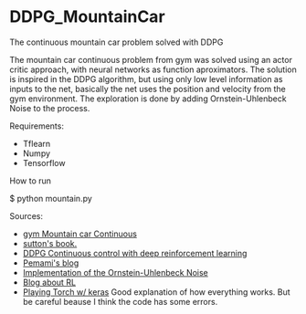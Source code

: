 # DDPG_MountainCar
The continuous mountain car problem solved with DDPG

The mountain car continuous problem from gym was solved using an actor critic approach, with neural networks
as function aproximators.
The solution is inspired in the DDPG algorithm, but using only low level information as inputs to the net, basically the net uses the position and velocity from the gym environment.
The exploration is done by adding Ornstein-Uhlenbeck Noise to the process. 

Requirements:

- Tflearn
- Numpy
- Tensorflow

How to run

$ python mountain.py

Sources:

- [gym Mountain car Continuous](https://github.com/openai/gym/wiki/MountainCarContinuous-v0)
- [sutton's book.](http://people.inf.elte.hu/lorincz/Files/RL_2006/SuttonBook.pdf) 
- [DDPG Continuous control with deep reinforcement learning](https://arxiv.org/abs/1509.02971)
- [Pemami's blog](http://pemami4911.github.io/blog/2016/08/21/ddpg-rl.html) 
- [Implementation of the Ornstein-Uhlenbeck Noise](https://github.com/openai/rllab/blob/master/rllab/exploration_strategies/ou_strategy.py)
- [Blog about RL](https://medium.com/emergent-future/simple-reinforcement-learning-with-tensorflow-part-8-asynchronous-actor-critic-agents-a3c-c88f72a5e9f2) 
- [Playing Torch w/ keras](https://yanpanlau.github.io/2016/10/11/Torcs-Keras.html) Good explanation of how everything works. But be careful beause I think the code has some errors. 
